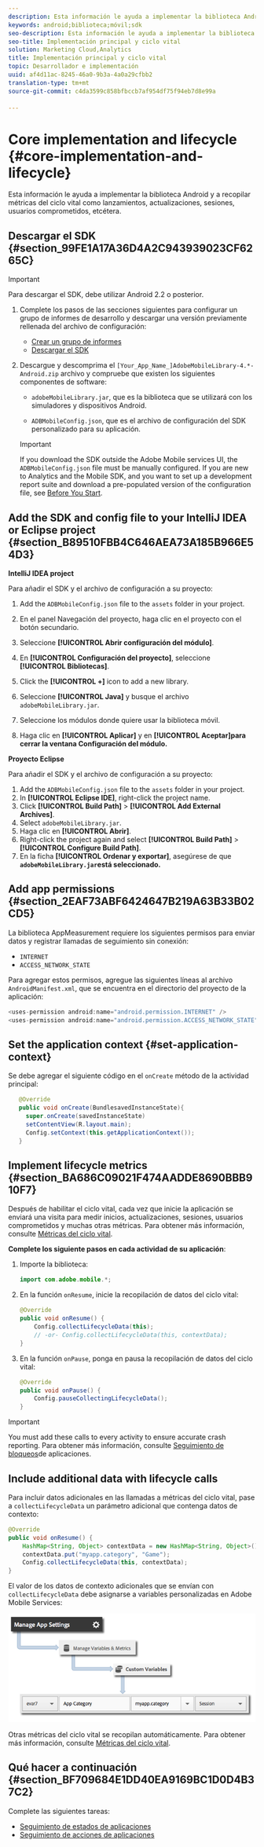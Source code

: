 ```yaml
---
description: Esta información le ayuda a implementar la biblioteca Android y a recopilar métricas del ciclo vital como lanzamientos, actualizaciones, sesiones, usuarios comprometidos, etcétera.
keywords: android;biblioteca;móvil;sdk
seo-description: Esta información le ayuda a implementar la biblioteca Android y a recopilar métricas del ciclo vital como lanzamientos, actualizaciones, sesiones, usuarios comprometidos, etcétera.
seo-title: Implementación principal y ciclo vital
solution: Marketing Cloud,Analytics
title: Implementación principal y ciclo vital
topic: Desarrollador e implementación
uuid: af4d11ac-8245-46a0-9b3a-4a0a29cfbb2
translation-type: tm+mt
source-git-commit: c4da3599c858bfbccb7af954df75f94eb7d8e99a

---
```



# Core implementation and lifecycle {#core-implementation-and-lifecycle}

Esta información le ayuda a implementar la biblioteca Android y a recopilar métricas del ciclo vital como lanzamientos, actualizaciones, sesiones, usuarios comprometidos, etcétera.

## Descargar el SDK {#section_99FE1A17A36D4A2C943939023CF6265C}

>[!IMPORTANT]
>
>Para descargar el SDK, debe utilizar Android 2.2 o posterior.

1. Complete los pasos de las secciones siguientes para configurar un grupo de informes de desarrollo y descargar una versión previamente rellenada del archivo de configuración:

   * [Crear un grupo de informes](/help/android/getting-started/requirements.md)
   * [Descargar el SDK](/help/android/getting-started/requirements.md)

1. Descargue y descomprima el `[Your_App_Name_]AdobeMobileLibrary-4.*-Android.zip` archivo y compruebe que existen los siguientes componentes de software:

   * `adobeMobileLibrary.jar`, que es la biblioteca que se utilizará con los simuladores y dispositivos Android.

   * `ADBMobileConfig.json`, que es el archivo de configuración del SDK personalizado para su aplicación.
   >[!IMPORTANT]
   >
   >If you download the SDK outside the Adobe Mobile services UI, the `ADBMobileConfig.json` file must be manually configured. If you are new to Analytics and the Mobile SDK, and you want to set up a development report suite and download a pre-populated version of the configuration file, see [Before You Start](/help/android/getting-started/requirements.md).

## Add the SDK and config file to your IntelliJ IDEA or Eclipse project {#section_B89510FBB4C646AEA73A185B966E54D3}

**IntelliJ IDEA project**

Para añadir el SDK y el archivo de configuración a su proyecto:

1. Add the `ADBMobileConfig.json` file to the `assets` folder in your project.

1. En el panel Navegación del proyecto, haga clic en el proyecto con el botón secundario.
1. Seleccione **[!UICONTROL Abrir configuración del módulo]**.
1. En **[!UICONTROL Configuración del proyecto]**, seleccione **[!UICONTROL Bibliotecas]**.
1. Click the **[!UICONTROL +]** icon to add a new library.
1. Seleccione **[!UICONTROL Java]** y busque el archivo `adobeMobileLibrary.jar`.
1. Seleccione los módulos donde quiere usar la biblioteca móvil.
1. Haga clic en **[!UICONTROL Aplicar]** y en **[!UICONTROL Aceptar]para cerrar la ventana Configuración del módulo.**

**Proyecto Eclipse**

Para añadir el SDK y el archivo de configuración a su proyecto:

1. Add the `ADBMobileConfig.json` file to the `assets` folder in your project.
1. In **[!UICONTROL Eclipse IDE]**, right-click the project name.
1. Click  **[!UICONTROL Build Path]** &gt; **[!UICONTROL Add External Archives]**.
1. Select `adobeMobileLibrary.jar`.
1. Haga clic en **[!UICONTROL Abrir]**.
1. Right-click the project again and select **[!UICONTROL Build Path]** &gt; **[!UICONTROL Configure Build Path]**.
1. En la ficha **[!UICONTROL Ordenar y exportar]**, asegúrese de que **`adobeMobileLibrary.jar`está seleccionado.**

## Add app permissions {#section_2EAF73ABF6424647B219A63B33B02CD5}

La biblioteca AppMeasurement requiere los siguientes permisos para enviar datos y registrar llamadas de seguimiento sin conexión:

* `INTERNET`
* `ACCESS_NETWORK_STATE`

Para agregar estos permisos, agregue las siguientes líneas al archivo `AndroidManifest.xml`, que se encuentra en el directorio del proyecto de la aplicación:

```java
<uses-permission android:name="android.permission.INTERNET" /> 
<uses-permission android:name="android.permission.ACCESS_NETWORK_STATE" />
```

## Set the application context {#set-application-context}

Se debe agregar el siguiente código en el `onCreate` método de la actividad principal:

```java
   @Override
   public void onCreate(BundlesavedInstanceState){
     super.onCreate(savedInstanceState)
     setContentView(R.layout.main);
     Config.setContext(this.getApplicationContext());
   }
````

## Implement lifecycle metrics {#section_BA686C09021F474AADDE8690BBB910F7}

Después de habilitar el ciclo vital, cada vez que inicie la aplicación se enviará una visita para medir inicios, actualizaciones, sesiones, usuarios comprometidos y muchas otras métricas. Para obtener más información, consulte [Métricas del ciclo vital](/help/android/metrics.md).

**Complete los siguiente pasos en cada actividad de su aplicación**:

1. Importe la biblioteca:

   ```java
   import com.adobe.mobile.*;
   ```

1. En la función `onResume`, inicie la recopilación de datos del ciclo vital:

   ```java
   @Override 
   public void onResume() { 
       Config.collectLifecycleData(this); 
       // -or- Config.collectLifecycleData(this, contextData); 
   }
   ```

1. En la función `onPause`, ponga en pausa la recopilación de datos del ciclo vital:

   ```java
   @Override 
   public void onPause() { 
       Config.pauseCollectingLifecycleData(); 
   }
   ```

>[!IMPORTANT]
>
>You must add these calls to every activity to ensure accurate crash reporting. Para obtener más información, consulte [Seguimiento de bloqueos](/help/android/analytics-main/crashes.md)de aplicaciones.

## Include additional data with lifecycle calls

Para incluir datos adicionales en las llamadas a métricas del ciclo vital, pase a `collectLifecycleData` un parámetro adicional que contenga datos de contexto:

```java
@Override 
public void onResume() {
    HashMap<String, Object> contextData = new HashMap<String, Object>(); 
    contextData.put("myapp.category", "Game"); 
    Config.collectLifecycleData(this, contextData); 
}
```

El valor de los datos de contexto adicionales que se envían con `collectLifecycleData` debe asignarse a variables personalizadas en Adobe Mobile Services:

![](assets/map-variable-lifecycle.png)

Otras métricas del ciclo vital se recopilan automáticamente. Para obtener más información, consulte [Métricas del ciclo vital](/help/android/metrics.md).

## Qué hacer a continuación {#section_BF709684E1DD40EA9169BC1D0D4B37C2}

Complete las siguientes tareas:

* [Seguimiento de estados de aplicaciones](/help/android/analytics-main/states.md)
* [Seguimiento de acciones de aplicaciones](/help/android/analytics-main/actions.md)

